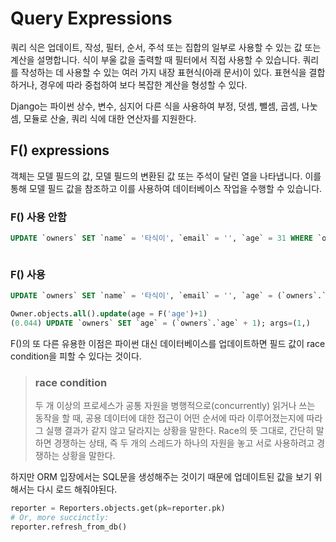 # Query Expressions
쿼리 식은 업데이트, 작성, 필터, 순서, 주석 또는 집합의 일부로 사용할 수 있는 값 또는 계산을 설명합니다. 식이 부울 값을 출력할 때 필터에서 직접 사용할 수 있습니다. 쿼리를 작성하는 데 사용할 수 있는 여러 가지 내장 표현식(아래 문서)이 있다. 표현식을 결합하거나, 경우에 따라 중첩하여 보다 복잡한 계산을 형성할 수 있다.

Django는 파이썬 상수, 변수, 심지어 다른 식을 사용하여 부정, 덧셈, 뺄셈, 곱셈, 나눗셈, 모듈로 산술, 쿼리 식에 대한 연산자를 지원한다.

## F() expressions
객체는 모델 필드의 값, 모델 필드의 변환된 값 또는 주석이 달린 열을 나타냅니다. 이를 통해 모델 필드 값을 참조하고 이를 사용하여 데이터베이스 작업을 수행할 수 있습니다.

### F() 사용 안함
```sql
UPDATE `owners` SET `name` = '타식이', `email` = '', `age` = 31 WHERE `owners`.`id` = 1;
```

```sql
```

### F() 사용
```sql
UPDATE `owners` SET `name` = '타식이', `email` = '', `age` = (`owners`.`age` + 1) WHERE `owners`.`id` = 1;
```

```sql
Owner.objects.all().update(age = F('age')+1)
(0.044) UPDATE `owners` SET `age` = (`owners`.`age` + 1); args=(1,)
```

F()의 또 다른 유용한 이점은 파이썬 대신 데이터베이스를 업데이트하면 필드 값이 race condition을 피할 수 있다는 것이다.

> ### race condition 
>두 개 이상의 프로세스가 공통 자원을 병행적으로(concurrently) 읽거나 쓰는 동작을 할 때, 공용 데이터에 대한 접근이 어떤 순서에 따라 이루어졌는지에 따라 그 실행 결과가 같지 않고 달라지는 상황을 말한다. Race의 뜻 그대로, 간단히 말하면 경쟁하는 상태, 즉 두 개의 스레드가 하나의 자원을 놓고 서로 사용하려고 경쟁하는 상황을 말한다.


하지만 ORM 입장에서는 SQL문을 생성해주는 것이기 때문에 업데이트된 값을 보기 위해서는 다시 로드 해줘야된다.
```python
reporter = Reporters.objects.get(pk=reporter.pk)
# Or, more succinctly:
reporter.refresh_from_db()
```
